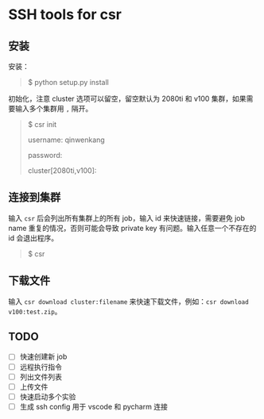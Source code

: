 # SSH tools for csr

## 安装
安装：

> $ python setup.py install

初始化，注意 cluster 选项可以留空，留空默认为 2080ti 和 v100 集群，如果需要输入多个集群用 `,` 隔开。

> $ csr init
> 
> username: qinwenkang
> 
> password: 
> 
> cluster[2080ti,v100]:

## 连接到集群
输入 `csr` 后会列出所有集群上的所有 job，输入 id 来快速链接，需要避免 job name 重复的情况，否则可能会导致 private key 有问题。输入任意一个不存在的 id 会退出程序。

> $ csr

## 下载文件

输入 `csr download cluster:filename` 来快速下载文件，例如：`csr download v100:test.zip`。

## TODO

 - [ ] 快速创建新 job
 - [ ] 远程执行指令
 - [ ] 列出文件列表
 - [ ] 上传文件
 - [ ] 快速启动多个实验
 - [ ] 生成 ssh config 用于 vscode 和 pycharm 连接